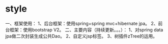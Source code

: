 style
=====
一、框架使用：
1、后台框架：使用spring+spring mvc+hibernate jpa。
2、前台框架：使用bootstrap V2。
二、主要内容（持续更新。。。）：
1、对spring data jpa做二次封装生成公共Dao。
2、自定义jsp标签。
3、树插件zTree的运用。
